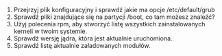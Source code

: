 1.  Przejrzyj plik konfiguracyjny i sprawdź jakie ma opcje /etc/default/grub
2.  Sprawdź pliki znajdujące się na partycji /boot, co tam możesz znaleźć?
3.  Użyj polecenia rpm, aby stworzyć listę wszystkich zainstalowanych kerneli w twoim systemie.
4.  Sprawdź wersję jądra, która jest aktualnie uruchomiona.
5.  Sprawdź listę aktualnie załadowanych modułów.